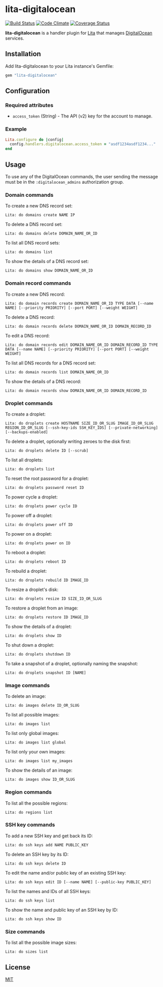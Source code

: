 # lita-digitalocean

[![Build Status](https://travis-ci.org/jimmycuadra/lita-digitalocean.png?branch=master)](https://travis-ci.org/jimmycuadra/lita-digitalocean)
[![Code Climate](https://codeclimate.com/github/jimmycuadra/lita-digitalocean.png)](https://codeclimate.com/github/jimmycuadra/lita-digitalocean)
[![Coverage Status](https://coveralls.io/repos/jimmycuadra/lita-digitalocean/badge.png)](https://coveralls.io/r/jimmycuadra/lita-digitalocean)

**lita-digitalocean** is a handler plugin for [Lita](https://www.lita.io/) that manages [DigitalOcean](https://www.digitalocean.com/) services.

## Installation

Add lita-digitalocean to your Lita instance's Gemfile:

``` ruby
gem "lita-digitalocean"
```

## Configuration

### Required attributes

* `access_token` (String) - The API (v2) key for the account to manage.

### Example

``` ruby
Lita.configure do |config|
  config.handlers.digitalocean.access_token = "asdf1234asdf1234..."
end
```

## Usage

To use any of the DigitalOcean commands, the user sending the message must be in the `:digitalocean_admins` authorization group.

### Domain commands

To create a new DNS record set:

```
Lita: do domains create NAME IP
```

To delete a DNS record set:

```
Lita: do domains delete DOMAIN_NAME_OR_ID
```

To list all DNS record sets:

```
Lita: do domains list
```

To show the details of a DNS record set:

```
Lita: do domains show DOMAIN_NAME_OR_ID
```

### Domain record commands

To create a new DNS record:

```
Lita: do domain records create DOMAIN_NAME_OR_ID TYPE DATA [--name NAME] [--priority PRIORITY] [--port PORT] [--weight WEIGHT]
```

To delete a DNS record:

```
Lita: do domain records delete DOMAIN_NAME_OR_ID DOMAIN_RECORD_ID
```

To edit a DNS record:

```
Lita: do domain records edit DOMAIN_NAME_OR_ID DOMAIN_RECORD_ID TYPE DATA [--name NAME] [--priority PRIORITY] [--port PORT] [--weight WEIGHT]
```

To list all DNS records for a DNS record set:

```
Lita: do domain records list DOMAIN_NAME_OR_ID
```

To show the details of a DNS record:

```
Lita: do domain records show DOMAIN_NAME_OR_ID DOMAIN_RECORD_ID
```

### Droplet commands

To create a droplet:

```
Lita: do droplets create HOSTNAME SIZE_ID_OR_SLUG IMAGE_ID_OR_SLUG REGION_ID_OR_SLUG [--ssh-key-ids SSH_KEY_IDS] [--private-networking] [--backups-enabled]
```

To delete a droplet, optionally writing zeroes to the disk first:

```
Lita: do droplets delete ID [--scrub]
```

To list all droplets:

```
Lita: do droplets list
```

To reset the root password for a droplet:

```
Lita: do droplets password reset ID
```

To power cycle a droplet:

```
Lita: do droplets power cycle ID
```

To power off a droplet:

```
Lita: do droplets power off ID
```

To power on a droplet:

```
Lita: do droplets power on ID
```

To reboot a droplet:

```
Lita: do droplets reboot ID
```

To rebuild a droplet:

```
Lita: do droplets rebuild ID IMAGE_ID
```

To resize a droplet's disk:

```
Lita: do droplets resize ID SIZE_ID_OR_SLUG
```

To restore a droplet from an image:

```
Lita: do droplets restore ID IMAGE_ID
```

To show the details of a droplet:

```
Lita: do droplets show ID
```

To shut down a droplet:

```
Lita: do droplets shutdown ID
```

To take a snapshot of a droplet, optionally naming the snapshot:

```
Lita: do droplets snapshot ID [NAME]
```

### Image commands

To delete an image:

```
Lita: do images delete ID_OR_SLUG
```

To list all possible images:

```
Lita: do images list
```

To list only global images:

```
Lita: do images list global
```

To list only your own images:

```
Lita: do images list my_images
```

To show the details of an image:

```
Lita: do images show ID_OR_SLUG
```

### Region commands

To list all the possible regions:

```
Lita: do regions list
```

### SSH key commands

To add a new SSH key and get back its ID:

```
Lita: do ssh keys add NAME PUBLIC_KEY
```

To delete an SSH key by its ID:

```
Lita: do ssh keys delete ID
```

To edit the name and/or public key of an existing SSH key:

```
Lita: do ssh keys edit ID [--name NAME] [--public-key PUBLIC_KEY]
```

To list the names and IDs of all SSH keys:

```
Lita: do ssh keys list
```

To show the name and public key of an SSH key by ID:

```
Lita: do ssh keys show ID
```

### Size commands

To list all the possible image sizes:

```
Lita: do sizes list
```

## License

[MIT](http://opensource.org/licenses/MIT)
